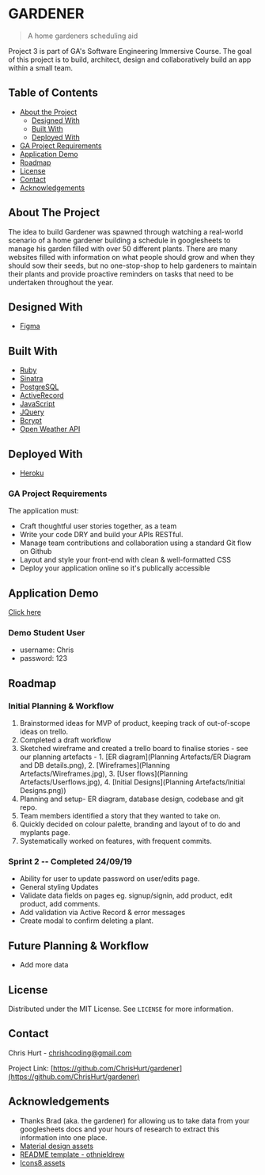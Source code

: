 # GARDENER
> A home gardeners scheduling aid

Project 3 is part of GA's Software Engineering Immersive Course. The goal of this project is to build, architect, design and collaboratively build an app within a small team.  

<!-- TABLE OF CONTENTS -->
## Table of Contents

* [About the Project](#about-the-project)
  * [Designed With](#designed-with)
  * [Built With](#built-with)
  * [Deployed With](#deployed-with)
* [GA Project Requirements](#ga-project-requirements)
* [Application Demo](#application-demo)
* [Roadmap](#roadmap)
* [License](#license)
* [Contact](#contact)
* [Acknowledgements](#acknowledgements)


## About The Project

The idea to build Gardener was spawned through watching a real-world scenario of a home gardener building a schedule in googlesheets to manage his garden filled with over 50 different plants. There are many websites filled with information on what people should grow and when they should sow their seeds, but no one-stop-shop to help gardeners to maintain their plants and provide proactive reminders on tasks that need to be undertaken throughout the year.

## Designed With
* [Figma](https://www.figma.com/)

## Built With

* [Ruby](https://www.ruby-lang.org/en/)
* [Sinatra](http://sinatrarb.com/)
* [PostgreSQL](https://www.postgresql.org/)
* [ActiveRecord](https://guides.rubyonrails.org/active_record_basics.html)
* [JavaScript](https://www.javascript.com/)
* [JQuery](https://jquery.com)
* [Bcrypt](https://rubygems.org/gems/bcrypt/)
* [Open Weather API](https://openweathermap.org/api)

## Deployed With

* [Heroku](https://www.heroku.com/about)


### GA Project Requirements
The application must:

- Craft thoughtful user stories together, as a team
- Write your code DRY and build your APIs RESTful.
- Manage team contributions and collaboration using a standard Git flow on Github
- Layout and style your front-end with clean & well-formatted CSS
- Deploy your application online so it's publically accessible

## Application Demo
[Click here](https://gardeners-guide.herokuapp.com)

### Demo Student User
 - username: Chris
 - password: 123



## Roadmap
### Initial Planning & Workflow

1. Brainstormed ideas for MVP of product, keeping track of out-of-scope ideas on trello. 
2. Completed a draft workflow
3. Sketched wireframe and created a trello board to finalise stories - see our planning artefacts - 1. [ER diagram](Planning Artefacts/ER Diagram and DB details.png), 2. [Wireframes](Planning Artefacts/Wireframes.jpg), 3. [User flows](Planning Artefacts/Userflows.jpg), 4. [Initial Designs](Planning Artefacts/Initial Designs.png))
4. Planning and setup- ER diagram, database design, codebase and git repo.
5. Team members identified a story that they wanted to take on. 
6. Quickly decided on colour palette, branding and layout of to do and myplants page. 
7. Systematically worked on features, with frequent commits.

### Sprint 2 -- Completed 24/09/19
- Ability for user to update password on user/edits page. 
- General styling Updates
- Validate data fields on pages eg. signup/signin, add product, edit product, add comments. 
- Add validation via Active Record & error messages
- Create modal to confirm deleting a plant.

## Future Planning & Workflow
- Add more data

<!-- LICENSE -->
## License

Distributed under the MIT License. See `LICENSE` for more information.


<!-- CONTACT -->
## Contact

Chris Hurt - chrishcoding@gmail.com

Project Link: [https://github.com/ChrisHurt/gardener](https://github.com/ChrisHurt/gardener)

<!-- ACKNOWLEDGEMENTS -->
## Acknowledgements
* Thanks Brad (aka. the gardener) for allowing us to take data from your googlesheets docs and your hours of research to extract this information into one place. 
* [Material design assets](https://material.io/resources/icons/?style=baseline)
* [README template - othnieldrew](https://github.com/othneildrew/Best-README-Template)
* [Icons8 assets](https://icons8.com/)
